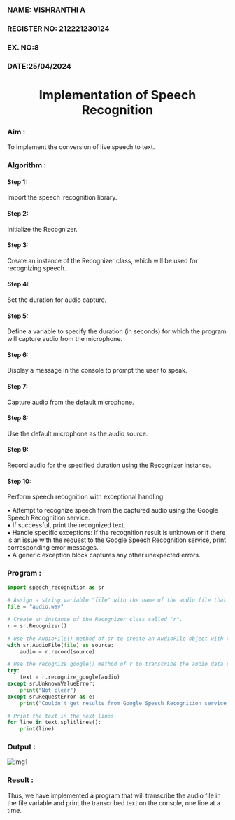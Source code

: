  <H3>NAME: VISHRANTHI A</H3>
<H3>REGISTER NO: 212221230124</H3>
<H3>EX. NO:8 </H3>
<H3>DATE:25/04/2024</H3>
<H1 ALIGN =CENTER>Implementation of Speech Recognition</H1>

### Aim :

To implement the conversion of live speech to text.<BR>

### Algorithm :

#### Step 1: 

Import the speech_recognition library.<Br>

#### Step 2: 

Initialize the Recognizer.<Br>

#### Step 3: 

Create an instance of the Recognizer class, which will be used for recognizing speech.<Br>

#### Step 4: 

Set the duration for audio capture.<Br>

#### Step 5: 

Define a variable to specify the duration (in seconds) for which the program will capture audio from the microphone.<Br>

#### Step 6: 

Display a message in the console to prompt the user to speak.<Br>

#### Step 7: 

Capture audio from the default microphone.<Br>

#### Step 8: 

Use the default microphone as the audio source.<Br>

#### Step 9: 

Record audio for the specified duration using the Recognizer instance.<Br>

#### Step 10: 

Perform speech recognition with exceptional handling:<Br>

•	Attempt to recognize speech from the captured audio using the Google Speech Recognition service.<Br>
•	If successful, print the recognized text.<Br>
•	Handle specific exceptions: If the recognition result is unknown or if there is an issue with the request to the Google Speech Recognition service, print corresponding error messages.<Br>
•	A generic exception block captures any other unexpected errors.<Br>

### Program :

```python
import speech_recognition as sr

# Assign a string variable "file" with the name of the audio file that you want to transcribe.
file = "audio.wav"

# Create an instance of the Recognizer class called "r".
r = sr.Recognizer()

# Use the AudioFile() method of sr to create an AudioFile object with the audio file name passed as an argument.
with sr.AudioFile(file) as source:
    audio = r.record(source)

# Use the recognize_google() method of r to transcribe the audio data stored in the "audio" variable.
try:
    text = r.recognize_google(audio)
except sr.UnknownValueError:
    print("Not clear")
except sr.RequestError as e:
    print("Couldn't get results from Google Speech Recognition service; {0}".format(e))

# Print the text in the next lines.
for line in text.splitlines():
    print(line)

```

### Output :

![img1](https://github.com/anto-richard/Ex-8--AAI/assets/93427534/f7702f43-d78c-4539-aa0d-ad68e4392efc)

### Result :

Thus, we have implemented a program that will transcribe the audio file in the file variable and print the transcribed text on the console, one line at a time.

